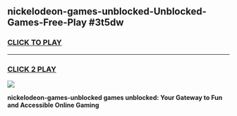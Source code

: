 
## nickelodeon-games-unblocked-Unblocked-Games-Free-Play #3t5dw
<h3>
<a href="https://us.freeplayer.one?title=nickelodeon-games-unblocked&ref=9M">CLICK TO PLAY</a></h3>
<hr>

<h3>
<a href="https://us.freeplayer.one?title=nickelodeon-games-unblocked&ref=9M">CLICK 2 PLAY</a>
  
</h3>

<a href="https://us.freeplayer.one?title=nickelodeon-games-unblocked&ref=9M"><img src="https://clearcache.store/games.png"></a>


**nickelodeon-games-unblocked games unblocked: Your Gateway to Fun and Accessible Online Gaming**
